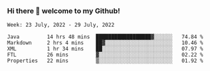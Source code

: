 ### Hi there 👋 welcome to my Github! 

<!--START_SECTION:waka-->
```text
Week: 23 July, 2022 - 29 July, 2022

Java         14 hrs 48 mins  ██████████████████▓░░░░░░   74.84 % 
Markdown     2 hrs 4 mins    ██▓░░░░░░░░░░░░░░░░░░░░░░   10.46 % 
XML          1 hr 34 mins    ██░░░░░░░░░░░░░░░░░░░░░░░   07.97 % 
FTL          26 mins         ▓░░░░░░░░░░░░░░░░░░░░░░░░   02.22 % 
Properties   22 mins         ▒░░░░░░░░░░░░░░░░░░░░░░░░   01.92 % 
```
<!--END_SECTION:waka-->

